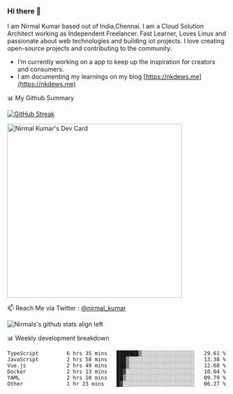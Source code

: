 ### Hi there 👋

 I am Nirmal Kumar based out of India,Chennai. I am a Cloud Solution Architect working as Independent Freelancer. Fast Learner, Loves Linux and passionate about web technologies and building iot projects. I love creating open-source projects and contributing to the community.

- I’m currently working on a app to keep up the inspiration for creators and consumers.
- I am documenting my learnings on my blog [https://nkdews.me](https://nkdews.me)


📊 My Github Summary

[![GitHub Streak](https://github-readme-streak-stats.herokuapp.com?user=nk-gears&theme=dark&hide_border=true&date_format=M%20j%5B%2C%20Y%5D)](https://git.io/streak-stats)

<a href="https://app.daily.dev/nirmal_kumar"><img src="https://api.daily.dev/devcards/a16cfcf02d384b16b41de71ce4d1d811.png?r=8ve" width="400" alt="Nirmal Kumar's Dev Card"/></a>

📫 Reach Me via  Twitter : [@nirmal_kumar](https://twitter.com/nirmal_kumar)

![Nirmals's github stats align left](https://github-readme-stats.vercel.app/api?username=nk-gears&show_icons=true)


📊 Weekly development breakdown

<!--START_SECTION:waka-->

```text
TypeScript         6 hrs 35 mins   ███████▒░░░░░░░░░░░░░░░░░   29.61 %
JavaScript         2 hrs 58 mins   ███▒░░░░░░░░░░░░░░░░░░░░░   13.38 %
Vue.js             2 hrs 49 mins   ███▒░░░░░░░░░░░░░░░░░░░░░   12.68 %
Docker             2 hrs 13 mins   ██▓░░░░░░░░░░░░░░░░░░░░░░   10.04 %
YAML               2 hrs 10 mins   ██▒░░░░░░░░░░░░░░░░░░░░░░   09.79 %
Other              1 hr 23 mins    █▓░░░░░░░░░░░░░░░░░░░░░░░   06.27 %
```

<!--END_SECTION:waka-->


